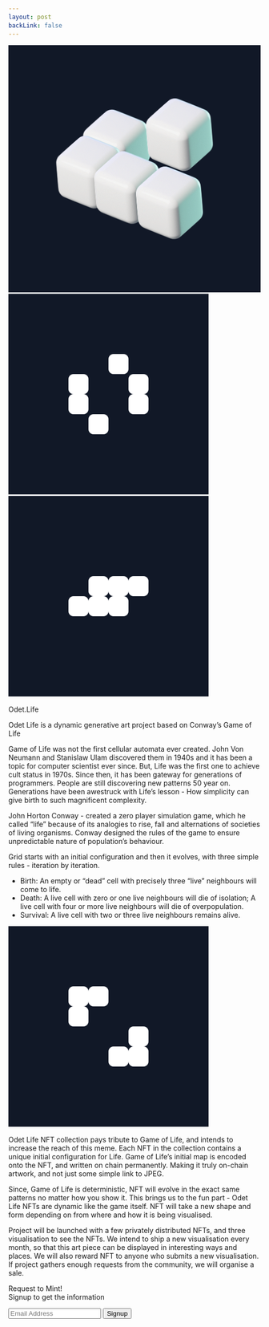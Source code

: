 ```yaml
---
layout: post
backLink: false
---
```


<div class="flex flex-col justify-center items-center bg-gray-900 text-gray-300 p-6 md:pt-10 md:pb-20 md:px-32">
  <div class="flex flex-col justify-evenly items-center">
    <div class="w-2/3 md:w-1/4">
      <img src="assets/GoL1bbg.gif">
    </div>
    <div class="grid place-content-center relative md:w-3/5">
      <div class="hidden md:block absolute -top-40 -right-10 z-0">
        <img src="assets/gol_block_2.svg">
      </div>
      <div class="hidden md:block absolute top-60 -left-40 z-0">
        <img src="assets/gol_block_3.svg">
      </div>
      <div class="z-10">
        <p class="text-gray-200 text-4xl md:text-6xl font-bold text-center mb-4 md:mb-8">Odet.Life</p>
        <article class="prose text-gray-300 max-w-none">
          <p>Odet Life is a dynamic generative art project based on Conway’s Game of Life</p>
          <p>Game of Life was not the first cellular automata ever created. John Von Neumann and Stanislaw Ulam discovered them in 1940s and it has been a topic for computer scientist ever since.
        But, Life was the first one to achieve cult status in 1970s. Since then, it has been gateway for generations of programmers. People are still discovering new patterns 50 year
        on. Generations have been awestruck with Life’s lesson - How simplicity can give birth to such magnificent complexity.</p>
          <p>John Horton Conway - created a zero player simulation game, which he called “life” because of its analogies to rise, fall
        and alternations of societies of living organisms. Conway designed the rules of the game to ensure unpredictable nature of population’s behaviour.</p>
          <p>Grid starts with an initial configuration and then it evolves, with three simple rules - iteration by iteration.</p>
          <ul>
            <li>Birth: An empty or “dead” cell with precisely three “live”
            neighbours will come to life.</li>
            <li>Death: A live cell with zero or one live neighbours will die of isolation; A live cell with four or more live neighbours will die of overpopulation.</li>
            <li>Survival: A live cell with two or three live neighbours remains alive.</li>
          </ul>
        </article>
      </div>
    </div>
  </div>
</div>

<div class="grid place-items-center w-full md:w-2/3 overflow-auto md:mb-12">
  <div id="sketch-holder"></div>
</div>

<div class="flex flex-col justify-center items-center bg-gray-900 text-gray-300 p-6 md:pt-10 md:pb-20 md:px-32">
  <div class="flex flex-col justify-evenly items-center">
    <div class="grid place-content-center relative md:w-3/5">
      <div class="hidden md:block absolute bottom-0 -right-36 z-0">
        <img src="assets/gol_block_1.svg">
      </div>
      <div class="z-10">
        <article class="prose text-gray-300 max-w-none">
          <p>Odet Life NFT collection pays tribute to Game of Life, and intends to increase the reach of this meme. Each NFT in the collection contains a unique initial configuration for Life.
          Game of Life’s initial map is encoded onto the NFT, and written on chain permanently. Making it truly on-chain artwork, and not just some simple link to JPEG.</p>
          <p>Since, Game of Life is deterministic, NFT will evolve in the exact same patterns no matter how you show it. This brings us to the fun part - Odet Life NFTs are dynamic like the game
          itself. NFT will take a new shape and form depending on from where and how it is being visualised.</p>
          <p>Project will be launched with a few privately distributed NFTs, and three visualisation to see the NFTs. We intend to ship a new visualisation every month, so that this art piece can be displayed in interesting ways and places. We will also reward NFT to anyone who submits a new visualisation. If project gathers enough requests from the community, we will organise a sale.</p>
        </article>
      </div>
    </div>
  </div>

  <div class="flex flex-col bg-gray-800 w-full md:w-1/2 rounded-lg mt-6 md:mt-12 p-4">
  <p class="text-center text-lg font-semibold mb-3">Request to Mint!<br>Signup to get the information</p>
    <form class="flex flex-row gap-4 justify-between items-center" action="https://app.convertkit.com/forms/3221811/subscriptions" method="post" data-sv-form="3221811" data-uid="19d88e82b2">
      <input class="text-black bg-white focus:ring-2 focus:outline-none focus:ring-blue-500 font-medium rounded-lg text-sm w-4/5 py-3.5 text-center md:mr-0" type="email" value="" name="email_address" placeholder="Email Address" id="email" required>
      <input type="submit" data-element="submit" class="subscribe" value="Signup" class="text-white bg-blue-700 hover:bg-blue-600 focus:ring-2 focus:outline-none focus:ring-blue-500 font-medium rounded-lg text-sm w-1/5 py-3.5 text-center md:mr-0">
    </form>
  </div>
</div>

<script src="{{ "/assets/sketch.js" | relative_url }}"></script>